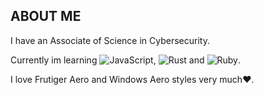 ## ABOUT ME
I have an Associate of Science in Cybersecurity.

Currently im learning ![JavaScript](https://img.shields.io/badge/-JavaScript-333?logo=javascript&logoColor=white), ![Rust](https://shields.io/badge/-Rust-3776AB?style=flat&logo=rust) and ![Ruby](https://img.shields.io/badge/Ruby-CC342D?style=flat&logo=ruby&logoColor=white).

I love Frutiger Aero and Windows Aero styles very much❤️.
